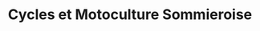 ---
title: "Cycles et Motoculture Sommieroise"
url: /sommieres/cycles-et-motoculture-sommieroise/
shop: Fahrrad
---